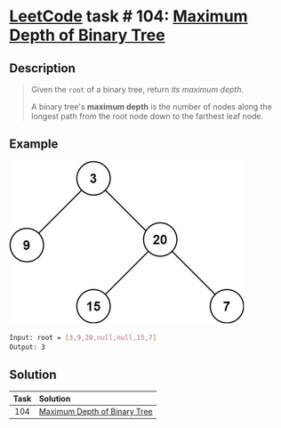 # [LeetCode][leetcode] task # 104: [Maximum Depth of Binary Tree][task]

Description
-----------

> Given the `root` of a binary tree, return _its maximum depth_.
> 
> A binary tree's **maximum depth** is the number of nodes
> along the longest path from the root node down to the farthest leaf node.

 Example
-------

![tree.png](image/tree.png)

```sh
Input: root = [3,9,20,null,null,15,7]
Output: 3
```

Solution
--------

| Task | Solution                                 |
|:----:|:-----------------------------------------|
| 104  | [Maximum Depth of Binary Tree][solution] |


[leetcode]: <http://leetcode.com/>
[task]: <https://leetcode.com/problems/maximum-depth-of-binary-tree/>
[solution]: <https://github.com/wellaxis/praxis-leetcode/blob/main/src/main/java/com/witalis/praxis/leetcode/task/h2/p104/option/Practice.java>
